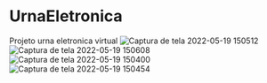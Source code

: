 # UrnaEletronica
Projeto urna eletronica virtual
![Captura de tela 2022-05-19 150512](https://user-images.githubusercontent.com/91570669/169371529-7c4471d0-3015-41c6-b3c4-f80796fbcef7.png)
![Captura de tela 2022-05-19 150608](https://user-images.githubusercontent.com/91570669/169371536-553f6634-9de4-4768-a7f1-cafaa582141a.png)
![Captura de tela 2022-05-19 150400](https://user-images.githubusercontent.com/91570669/169371539-e104006f-ce3d-4634-bd75-366a76cecbca.png)
![Captura de tela 2022-05-19 150454](https://user-images.githubusercontent.com/91570669/169371541-ff1cd20a-f0d8-43ac-8201-c345668fa430.png)
